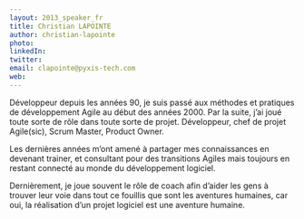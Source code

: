 ```yaml
---
layout: 2013_speaker_fr
title: Christian LAPOINTE
author: christian-lapointe
photo:
linkedIn:
twitter:
email: clapointe@pyxis-tech.com
web:
---
```


Développeur depuis les années 90, je suis passé aux méthodes et pratiques de développement Agile au début des années 2000.  Par la suite, j’ai joué toute sorte de rôle dans toute sorte de projet. Développeur, chef de projet Agile(sic), Scrum Master, Product Owner.
 
Les dernières années m’ont amené à partager mes connaissances en devenant trainer,  et consultant pour des transitions Agiles mais toujours en restant connecté au monde du développement logiciel.

Dernièrement, je joue souvent le rôle de coach afin d’aider les gens à trouver leur voie dans tout ce fouillis que sont les aventures humaines, car oui, la réalisation d’un projet logiciel est une aventure humaine.
